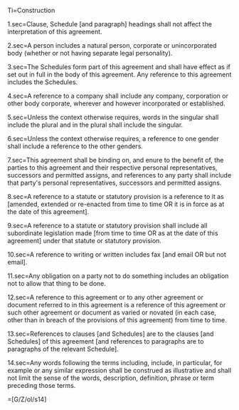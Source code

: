 Ti=Construction

1.sec=Clause, Schedule [and paragraph] headings shall not affect the interpretation of this agreement.

2.sec=A person includes a natural person, corporate or unincorporated body (whether or not having separate legal personality).

3.sec=The Schedules form part of this agreement and shall have effect as if set out in full in the body of this agreement. Any reference to this agreement includes the Schedules.

4.sec=A reference to a company shall include any company, corporation or other body corporate, wherever and however incorporated or established.

5.sec=Unless the context otherwise requires, words in the singular shall include the plural and in the plural shall include the singular.

6.sec=Unless the context otherwise requires, a reference to one gender shall include a reference to the other genders. 

7.sec=This agreement shall be binding on, and enure to the benefit of, the parties to this agreement and their respective personal representatives, successors and permitted assigns, and references to any party shall include that party's personal representatives, successors and permitted assigns.

8.sec=A reference to a statute or statutory provision is a reference to it as [amended, extended or re-enacted from time to time OR it is in force as at the date of this agreement].

9.sec=A reference to a statute or statutory provision shall include all subordinate legislation made [from time to time OR as at the date of this agreement] under that statute or statutory provision.

10.sec=A reference to writing or written includes fax [and email OR but not email].

11.sec=Any obligation on a party not to do something includes an obligation not to allow that thing to be done.

12.sec=A reference to this agreement or to any other agreement or document referred to in this agreement is a reference of this agreement or such other agreement or document as varied or novated (in each case, other than in breach of the provisions of this agreement) from time to time.

13.sec=References to clauses [and Schedules] are to the clauses [and Schedules] of this agreement [and references to paragraphs are to paragraphs of the relevant Schedule].

14.sec=Any words following the terms including, include, in particular, for example or any similar expression shall be construed as illustrative and shall not limit the sense of the words, description, definition, phrase or term preceding those terms.

=[G/Z/ol/s14]
